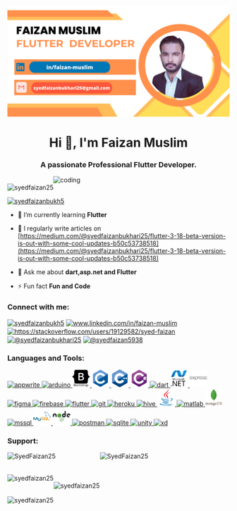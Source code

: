 ![logo](https://github.com/SyedFaizan25/SyedFaizan25/blob/main/Profile%20Banner.png)
<h1 align="center">Hi 👋, I'm Faizan Muslim</h1>
<h3 align="center">A passionate Professional Flutter Developer.</h3>

<img align="right" alt="coding" width="400" src="https://media1.giphy.com/media/bGgsc5mWoryfgKBx1u/giphy.gif?cid=ecf05e47zdnoft5b249129oo920hd6r3qvarvubb6bdf8v9l&ep=v1_gifs_search&rid=giphy.gif&ct=g">

<p align="left"> <img src="https://komarev.com/ghpvc/?username=syedfaizan25&label=Profile%20views&color=0e75b6&style=flat" alt="syedfaizan25" /> </p>

<p align="left"> <a href="https://twitter.com/syedfaizanbukh5" target="blank"><img src="https://img.shields.io/twitter/follow/syedfaizanbukh5?logo=twitter&style=for-the-badge" alt="syedfaizanbukh5" /></a> </p>

- 🌱 I’m currently learning **Flutter**

- 📝 I regularly write articles on [https://medium.com/@syedfaizanbukhari25/flutter-3-18-beta-version-is-out-with-some-cool-updates-b50c53738518](https://medium.com/@syedfaizanbukhari25/flutter-3-18-beta-version-is-out-with-some-cool-updates-b50c53738518)

- 💬 Ask me about **dart,asp.net and Flutter**

- ⚡ Fun fact **Fun and Code**

<h3 align="left">Connect with me:</h3>
<p align="left">
<a href="https://twitter.com/syedfaizanbukh5" target="blank"><img align="center" src="https://raw.githubusercontent.com/rahuldkjain/github-profile-readme-generator/master/src/images/icons/Social/twitter.svg" alt="syedfaizanbukh5" height="30" width="40" /></a>
<a href="https://linkedin.com/in/www.linkedin.com/in/faizan-muslim" target="blank"><img align="center" src="https://raw.githubusercontent.com/rahuldkjain/github-profile-readme-generator/master/src/images/icons/Social/linked-in-alt.svg" alt="www.linkedin.com/in/faizan-muslim" height="30" width="40" /></a>
<a href="https://stackoverflow.com/users/https://stackoverflow.com/users/19129582/syed-faizan" target="blank"><img align="center" src="https://raw.githubusercontent.com/rahuldkjain/github-profile-readme-generator/master/src/images/icons/Social/stack-overflow.svg" alt="https://stackoverflow.com/users/19129582/syed-faizan" height="30" width="40" /></a>
<a href="https://medium.com/@syedfaizanbukhari25" target="blank"><img align="center" src="https://raw.githubusercontent.com/rahuldkjain/github-profile-readme-generator/master/src/images/icons/Social/medium.svg" alt="@syedfaizanbukhari25" height="30" width="40" /></a>
<a href="https://www.youtube.com/c/@syedfaizan5938" target="blank"><img align="center" src="https://raw.githubusercontent.com/rahuldkjain/github-profile-readme-generator/master/src/images/icons/Social/youtube.svg" alt="@syedfaizan5938" height="30" width="40" /></a>
</p>

<h3 align="left">Languages and Tools:</h3>
<p align="left"> <a href="https://appwrite.io" target="_blank" rel="noreferrer"> <img src="https://www.vectorlogo.zone/logos/appwriteio/appwriteio-icon.svg" alt="appwrite" width="40" height="40"/> </a> <a href="https://www.arduino.cc/" target="_blank" rel="noreferrer"> <img src="https://cdn.worldvectorlogo.com/logos/arduino-1.svg" alt="arduino" width="40" height="40"/> </a> <a href="https://getbootstrap.com" target="_blank" rel="noreferrer"> <img src="https://raw.githubusercontent.com/devicons/devicon/master/icons/bootstrap/bootstrap-plain-wordmark.svg" alt="bootstrap" width="40" height="40"/> </a> <a href="https://www.cprogramming.com/" target="_blank" rel="noreferrer"> <img src="https://raw.githubusercontent.com/devicons/devicon/master/icons/c/c-original.svg" alt="c" width="40" height="40"/> </a> <a href="https://www.w3schools.com/cpp/" target="_blank" rel="noreferrer"> <img src="https://raw.githubusercontent.com/devicons/devicon/master/icons/cplusplus/cplusplus-original.svg" alt="cplusplus" width="40" height="40"/> </a> <a href="https://www.w3schools.com/cs/" target="_blank" rel="noreferrer"> <img src="https://raw.githubusercontent.com/devicons/devicon/master/icons/csharp/csharp-original.svg" alt="csharp" width="40" height="40"/> </a> <a href="https://dart.dev" target="_blank" rel="noreferrer"> <img src="https://www.vectorlogo.zone/logos/dartlang/dartlang-icon.svg" alt="dart" width="40" height="40"/> </a> <a href="https://dotnet.microsoft.com/" target="_blank" rel="noreferrer"> <img src="https://raw.githubusercontent.com/devicons/devicon/master/icons/dot-net/dot-net-original-wordmark.svg" alt="dotnet" width="40" height="40"/> </a> <a href="https://expressjs.com" target="_blank" rel="noreferrer"> <img src="https://raw.githubusercontent.com/devicons/devicon/master/icons/express/express-original-wordmark.svg" alt="express" width="40" height="40"/> </a> <a href="https://www.figma.com/" target="_blank" rel="noreferrer"> <img src="https://www.vectorlogo.zone/logos/figma/figma-icon.svg" alt="figma" width="40" height="40"/> </a> <a href="https://firebase.google.com/" target="_blank" rel="noreferrer"> <img src="https://www.vectorlogo.zone/logos/firebase/firebase-icon.svg" alt="firebase" width="40" height="40"/> </a> <a href="https://flutter.dev" target="_blank" rel="noreferrer"> <img src="https://www.vectorlogo.zone/logos/flutterio/flutterio-icon.svg" alt="flutter" width="40" height="40"/> </a> <a href="https://git-scm.com/" target="_blank" rel="noreferrer"> <img src="https://www.vectorlogo.zone/logos/git-scm/git-scm-icon.svg" alt="git" width="40" height="40"/> </a> <a href="https://heroku.com" target="_blank" rel="noreferrer"> <img src="https://www.vectorlogo.zone/logos/heroku/heroku-icon.svg" alt="heroku" width="40" height="40"/> </a> <a href="https://hive.apache.org/" target="_blank" rel="noreferrer"> <img src="https://www.vectorlogo.zone/logos/apache_hive/apache_hive-icon.svg" alt="hive" width="40" height="40"/> </a> <a href="https://www.java.com" target="_blank" rel="noreferrer"> <img src="https://raw.githubusercontent.com/devicons/devicon/master/icons/java/java-original.svg" alt="java" width="40" height="40"/> </a> <a href="https://www.mathworks.com/" target="_blank" rel="noreferrer"> <img src="https://upload.wikimedia.org/wikipedia/commons/2/21/Matlab_Logo.png" alt="matlab" width="40" height="40"/> </a> <a href="https://www.mongodb.com/" target="_blank" rel="noreferrer"> <img src="https://raw.githubusercontent.com/devicons/devicon/master/icons/mongodb/mongodb-original-wordmark.svg" alt="mongodb" width="40" height="40"/> </a> <a href="https://www.microsoft.com/en-us/sql-server" target="_blank" rel="noreferrer"> <img src="https://www.svgrepo.com/show/303229/microsoft-sql-server-logo.svg" alt="mssql" width="40" height="40"/> </a> <a href="https://www.mysql.com/" target="_blank" rel="noreferrer"> <img src="https://raw.githubusercontent.com/devicons/devicon/master/icons/mysql/mysql-original-wordmark.svg" alt="mysql" width="40" height="40"/> </a> <a href="https://nodejs.org" target="_blank" rel="noreferrer"> <img src="https://raw.githubusercontent.com/devicons/devicon/master/icons/nodejs/nodejs-original-wordmark.svg" alt="nodejs" width="40" height="40"/> </a> <a href="https://postman.com" target="_blank" rel="noreferrer"> <img src="https://www.vectorlogo.zone/logos/getpostman/getpostman-icon.svg" alt="postman" width="40" height="40"/> </a> <a href="https://www.sqlite.org/" target="_blank" rel="noreferrer"> <img src="https://www.vectorlogo.zone/logos/sqlite/sqlite-icon.svg" alt="sqlite" width="40" height="40"/> </a> <a href="https://unity.com/" target="_blank" rel="noreferrer"> <img src="https://www.vectorlogo.zone/logos/unity3d/unity3d-icon.svg" alt="unity" width="40" height="40"/> </a> <a href="https://www.adobe.com/products/xd.html" target="_blank" rel="noreferrer"> <img src="https://cdn.worldvectorlogo.com/logos/adobe-xd.svg" alt="xd" width="40" height="40"/> </a> </p>

<h3 align="left">Support:</h3>
<p><a href="https://www.buymeacoffee.com/SyedFaizan25"> <img align="left" src="https://cdn.buymeacoffee.com/buttons/v2/default-yellow.png" height="50" width="210" alt="SyedFaizan25" /></a><a href="https://ko-fi.com/SyedFaizan25"> <img align="left" src="https://cdn.ko-fi.com/cdn/kofi3.png?v=3" height="50" width="210" alt="SyedFaizan25" /></a></p><br><br>

<p><img align="left" src="https://github-readme-stats.vercel.app/api/top-langs?username=syedfaizan25&show_icons=true&locale=en&layout=compact" alt="syedfaizan25" /></p>

<p>&nbsp;<img align="center" src="https://github-readme-stats.vercel.app/api?username=syedfaizan25&show_icons=true&locale=en" alt="syedfaizan25" /></p>

<p><img align="center" src="https://github-readme-streak-stats.herokuapp.com/?user=syedfaizan25&" alt="syedfaizan25" /></p>
